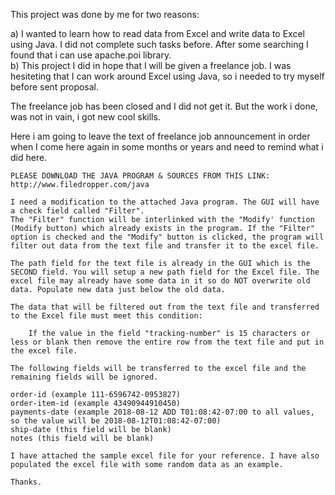 This project was done by me for two reasons: 

  a) I wanted to learn how to read data from Excel and write data to Excel using Java. I did not complete such tasks before. After some searching I found that i can use apache.poi library.<br>
  b) This project I did in hope that I will be given a freelance job. I was hesiteting that I can work around Excel using Java, so i needed to try myself before sent proposal.

The freelance job has been closed and I did not get it. But the work i done, was not in vain, i got new cool skills.

Here i am going to leave the text of freelance job announcement in order when I come here again in some months or years and need to remind what i did here. 

~~~~~~~~~~~~~~~~~~~~~~~~~~~~~~~~~~~~~~~~~~~~~~~~~~~~~~~~~~~~~~~~~~~~~~~~~~~~~~~~~~~~~~~~~
PLEASE DOWNLOAD THE JAVA PROGRAM & SOURCES FROM THIS LINK:  http://www.filedropper.com/java

I need a modification to the attached Java program. The GUI will have a check field called "Filter". 
The "Filter" function will be interlinked with the "Modify' function (Modify button) which already exists in the program. If the "Filter" option is checked and the "Modify" button is clicked, the program will filter out data from the text file and transfer it to the excel file. 

The path field for the text file is already in the GUI which is the SECOND field. You will setup a new path field for the Excel file. The excel file may already have some data in it so do NOT overwrite old data. Populate new data just below the old data. 

The data that will be filtered out from the text file and transferred to the Excel file must meet this condition: 

	If the value in the field "tracking-number" is 15 characters or less or blank then remove the entire row from the text file and put in the excel file.

The following fields will be transferred to the excel file and the remaining fields will be ignored.

order-id (example 111-6596742-0953827)
order-item-id (example 43490944910450)
payments-date (example 2018-08-12 ADD T01:08:42-07:00 to all values, so the value will be 2018-08-12T01:08:42-07:00)
ship-date (this field will be blank)
notes (this field will be blank)

I have attached the sample excel file for your reference. I have also populated the excel file with some random data as an example.

Thanks.
